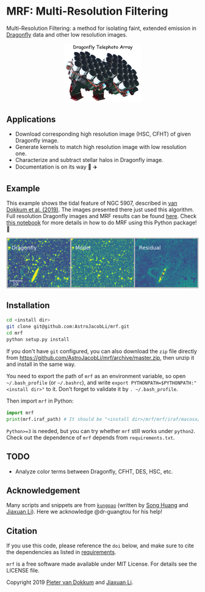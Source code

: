 # MRF: Multi-Resolution Filtering
Multi-Resolution Filtering: a method for isolating faint, extended emission in [Dragonfly](http://dragonflytelescope.org) data and other low resolution images.

<p align="center">
  <img src="df-logo.png" width="40%">
</p>

Applications
------------
- Download corresponding high resolution image (HSC, CFHT) of given Dragonfly image.
- Generate kernels to match high resolution image with low resolution one.
- Characterize and subtract stellar halos in Dragonfly image.
- Documentation is on its way :car: :airplane:

## Example

This example shows the tidal feature of NGC 5907, described in [van Dokkum et al. (2019)](https://ui.adsabs.harvard.edu/abs/2019arXiv190611260V/abstract). The images presented there just used this algorithm. Full resolution Dragonfly images and MRF results can be found [here](https://www.pietervandokkum.com/ngc5907). Check [this notebook](https://github.com/AstroJacobLi/mrf/blob/master/examples/mrf-notebook.ipynb) for more details in how to do MRF using this Python package! :rocket: 

![MRF on NGC 5907](https://github.com/AstroJacobLi/mrf/raw/master/demo.png)

Installation
------------

```bash
cd <install dir>
git clone git@github.com:AstroJacobLi/mrf.git
cd mrf
python setup.py install
```

If you don't have `git` configured, you can also download the `zip` file directly from https://github.com/AstroJacobLi/mrf/archive/master.zip, then unzip it and install in the same way. 

You need to export the path of `mrf` as an environment variable, so open `~/.bash_profile` (or `~/.bashrc`), and write `export PYTHONPATH=$PYTHONPATH:"<install dir>"` to it. Don't forget to validate it by `. ~/.bash_profile`.

Then import `mrf` in Python:

```python
import mrf
print(mrf.iraf_path) # It should be "<install dir>/mrf/mrf/iraf/macosx/", otherwise the environmental variable is not set correctly.
```

`Python>=3` is needed, but you can try whether `mrf` still works under `python2`. Check out the dependence of `mrf` depends from `requirements.txt`.

TODO
------------
- Analyze color terms between Dragonfly, CFHT, DES, HSC, etc.

Acknowledgement
---------------
Many scripts and snippets are from [`kungpao`](https://github.com/dr-guangtou/kungpao) (written by [Song Huang](http://dr-guangtou.github.io) and [Jiaxuan Li](http://astrojacobli.github.io)). Here we acknowledge @dr-guangtou for his help!


Citation
-------
If you use this code, please reference the `doi` below, and make sure to cite the dependencies as listed in [requirements](https://github.com/AstroJacobLi/mrf/blob/master/requirements.txt). 

`mrf` is a free software made available under MIT License. For details see the LICENSE file. 

Copyright 2019 [Pieter van Dokkum](http://pietervandokkum.com) and [Jiaxuan Li](http://astrojacobli.github.io). 
